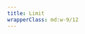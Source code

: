 ```yaml
---
title: Limit
wrapperClass: md:w-9/12
---
```


<script>
    export default {
        data() {
            return {
                value: ''
            }
        },
    }
</script>

<template>
    <div class="vv-textarea
                vv-textarea--limit">
        <label for="textarea-limit">Limit</label>
        <div class="vv-textarea__wrapper">
            <textarea id="textarea-limit" 
                    v-model="value"
                    name="textarea-limit" 
                    placeholder="Resizable" 
                    aria-describedby="textarea-limit-hint"
                    maxlength="100"></textarea>
            <span class="vv-textarea__limit">{{value.length}} / 100</span>
        </div>
        <small id="textarea-limit-hint" class="vv-textarea__hint">
            Please fill the input above.
        </small>
    </div>
</template>